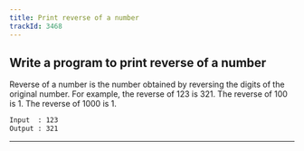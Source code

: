 ```yaml
---
title: Print reverse of a number
trackId: 3468
---
```


## Write a program to print reverse of a number

Reverse of a number is the number obtained by reversing the digits of the original number. For example, the reverse of 123 is 321. The reverse of 100 is 1. The reverse of 1000 is 1.

```txt
Input  : 123
Output : 321
```

---
